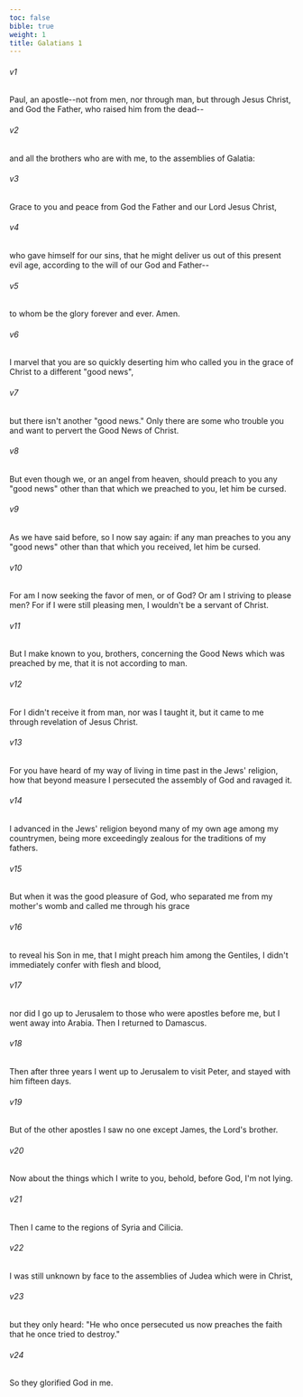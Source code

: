```yaml
---
toc: false
bible: true
weight: 1
title: Galatians 1
---
```




###### v1 
Paul, an apostle--not from men, nor through man, but through Jesus Christ, and God the Father, who raised him from the dead-- 

###### v2 
and all the brothers who are with me, to the assemblies of Galatia: 

###### v3 
Grace to you and peace from God the Father and our Lord Jesus Christ, 

###### v4 
who gave himself for our sins, that he might deliver us out of this present evil age, according to the will of our God and Father-- 

###### v5 
to whom be the glory forever and ever. Amen. 

###### v6 
I marvel that you are so quickly deserting him who called you in the grace of Christ to a different "good news", 

###### v7 
but there isn't another "good news." Only there are some who trouble you and want to pervert the Good News of Christ. 

###### v8 
But even though we, or an angel from heaven, should preach to you any "good news" other than that which we preached to you, let him be cursed. 

###### v9 
As we have said before, so I now say again: if any man preaches to you any "good news" other than that which you received, let him be cursed. 

###### v10 
For am I now seeking the favor of men, or of God? Or am I striving to please men? For if I were still pleasing men, I wouldn't be a servant of Christ. 

###### v11 
But I make known to you, brothers, concerning the Good News which was preached by me, that it is not according to man. 

###### v12 
For I didn't receive it from man, nor was I taught it, but it came to me through revelation of Jesus Christ. 

###### v13 
For you have heard of my way of living in time past in the Jews' religion, how that beyond measure I persecuted the assembly of God and ravaged it. 

###### v14 
I advanced in the Jews' religion beyond many of my own age among my countrymen, being more exceedingly zealous for the traditions of my fathers. 

###### v15 
But when it was the good pleasure of God, who separated me from my mother's womb and called me through his grace 

###### v16 
to reveal his Son in me, that I might preach him among the Gentiles, I didn't immediately confer with flesh and blood, 

###### v17 
nor did I go up to Jerusalem to those who were apostles before me, but I went away into Arabia. Then I returned to Damascus. 

###### v18 
Then after three years I went up to Jerusalem to visit Peter, and stayed with him fifteen days. 

###### v19 
But of the other apostles I saw no one except James, the Lord's brother. 

###### v20 
Now about the things which I write to you, behold, before God, I'm not lying. 

###### v21 
Then I came to the regions of Syria and Cilicia. 

###### v22 
I was still unknown by face to the assemblies of Judea which were in Christ, 

###### v23 
but they only heard: "He who once persecuted us now preaches the faith that he once tried to destroy." 

###### v24 
So they glorified God in me.
